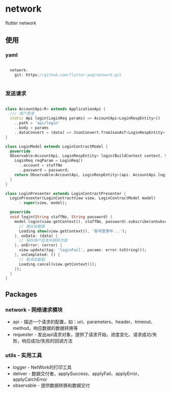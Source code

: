 # network

flutter network

## 使用

### yaml
``` dart

  network:
    git: https://github.com/flutter-ywq/network.git
    
```

### 发送请求
``` dart

class AccountApi<R> extends ApplicationApi {
  /// 用户登录
  static Api login(LoginReq params) => AccountApi<LoginRespEntity>()
    ..path = 'api/login'
    ..body = params
    ..dataConvert = (data) => JsonConvert.fromJsonAsT<LoginRespEntity>(data);
}

class LoginModel extends LoginContractModel {
  @override
  Observable<AccountApi, LoginRespEntity> login(BuildContext context, String staffNo, String password) {
    LoginReq reqParam = LoginReq()
      ..account = staffNo
      ..password = password;
    return Observable<AccountApi, LoginRespEntity>(api: AccountApi.loginTab(reqParam), deliver: LearningUIDeliver(context));
  }
}

class LoginPresenter extends LoginContractPresenter {
  LoginPresenter(LoginContractView view, LoginContractModel model)
      : super(view, model);

  @override
  void login(String staffNo, String password) {
    model.login(view.getContext(), staffNo, password).subscribe(onSubscribe: () {
      // 弹出加载框
      Loading.show(view.getContext(), '账号登录中...');
    }, onData: (data) {
      // 保存用户信息并跳转页面
    }, onError: (error) {
      view.update(tag: 'loginFail', params: error.toString());
    }, onCompleted: () {
      // 取消加载框
      Loading.cancel(view.getContext());
    });
  }
}

```

## Packages

### network - 网络请求模块
- api - 描述一个请求的配置，如：url、parameters、header、timeout、method，响应数据的数据转换等
- requester - 发出api请求对象，提供了请求开始，进度变化、请求成功/失败，响应成功/失败的回调方法

### utils - 实用工具
- logger - NetWork的打印工具
- deliver - 数据交付者，applySuccess、applyFail、applyError、applyCatchError
- observable - 提供数据转换和数据交付
